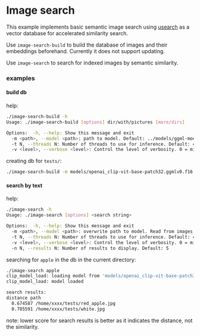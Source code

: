 # Image search

This example implements basic semantic image search using [usearch](https://github.com/unum-cloud/usearch) as a vector database for accelerated similarity search.

Use `image-search-build` to build the database of images and their embeddings beforehand. Currently it does not support updating.

Use `image-search` to search for indexed images by semantic similarity.

### examples

#### build db

help:
```sh
./image-search-build -h
Usage: ./image-search-build [options] dir/with/pictures [more/dirs]

Options:  -h, --help: Show this message and exit
  -m <path>, --model <path>: path to model. Default: ../models/ggml-model-f16.bin
  -t N, --threads N: Number of threads to use for inference. Default: 4
  -v <level>, --verbose <level>: Control the level of verbosity. 0 = minimum, 2 = maximum. Default: 1
```

creating db for `tests/`:
```sh
./image-search-build -m models/openai_clip-vit-base-patch32.ggmlv0.f16.bin ./tests/
```

#### search by text

help:
```sh
./image-search -h
Usage: ./image-search [options] <search string>

Options:  -h, --help: Show this message and exit
  -m <path>, --model <path>: overwrite path to model. Read from images.paths by default.
  -t N, --threads N: Number of threads to use for inference. Default: 4
  -v <level>, --verbose <level>: Control the level of verbosity. 0 = minimum, 2 = maximum. Default: 1
  -n N, --results N: Number of results to display. Default: 5
```

searching for `apple` in the db in the current directory:
```sh
./image-search apple
clip_model_load: loading model from 'models/openai_clip-vit-base-patch32.ggmlv0.f16.bin' - please wait....................................................clip_model_load: model size =   288.93 MB / num tensors = 397
clip_model_load: model loaded

search results:
distance path
  0.674587 /home/xxxx/tests/red_apple.jpg
  0.785591 /home/xxxx/tests/white.jpg
```

note: lower score for search results is better as it indicates the distance, not the similarity.

